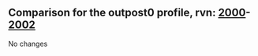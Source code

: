 ## Comparison for the outpost0 profile, rvn: [2000](https://github.com/PRO100KatYT/FortniteProfileRevisions/tree/main/profiles/outpost0/2000%20outpost0.json)-[2002](https://github.com/PRO100KatYT/FortniteProfileRevisions/tree/main/profiles/outpost0/2002%20outpost0.json)

No changes
